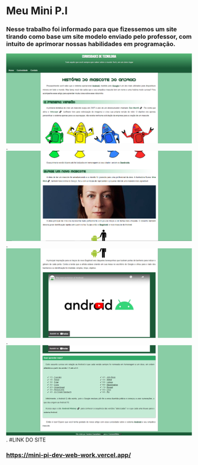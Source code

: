 # Meu Mini P.I
### Nesse trabalho foi informado para que fizessemos um site tirando como base um site modelo enviado pelo professor, com intuito de aprimorar nossas habilidades em programação.

![imagem1](https://github.com/Pauloricardo1808/Mini-PI-Dev-Web/blob/7e6ad4c23c99abf34b8f913626b866f169907247/img/PRINT%201.png).
![imagem2](https://github.com/Pauloricardo1808/Mini-PI-Dev-Web/blob/e9c82ddd6fde1bbc585318501aff95d5fb69db21/img/PRINT%202.png).
![imagem3](https://github.com/Pauloricardo1808/Mini-PI-Dev-Web/blob/e9c82ddd6fde1bbc585318501aff95d5fb69db21/img/PRINT%203.png).
![imagem4](https://github.com/Pauloricardo1808/Mini-PI-Dev-Web/blob/e9c82ddd6fde1bbc585318501aff95d5fb69db21/img/PRINT%204.png).
#LINK DO SITE
### https://mini-pi-dev-web-work.vercel.app/
